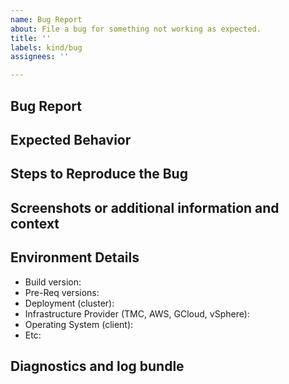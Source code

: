 ```yaml
---
name: Bug Report
about: File a bug for something not working as expected.
title: ''
labels: kind/bug
assignees: ''

---
```

<!-- Before creating a new issue please search for any existing related [issues](https://github.com/vmware-tanzu/function-buildpacks-for-knative/issues?q=is%3Aissue+) before creating a new one. If you find an issue, join the discussion and add emoji or comments with your scenario or subscribe to follow updates. -->

## Bug Report

<!-- Please concisely describe the problem you are having. -->

## Expected Behavior

<!-- Describe what you expected to happen. -->

## Steps to Reproduce the Bug

<!-- Describe steps to reproduce here and how reproducible this issue is (occasionally, often, always) -->

## Screenshots or additional information and context

<!-- If screenshots or snippets can be provided, please do so here. Otherwise please add additional context if necessary. -->

## Environment Details

* Build version:
* Pre-Req versions:
* Deployment (cluster):
* Infrastructure Provider (TMC, AWS, GCloud, vSphere):
* Operating System (client):
* Etc:


## Diagnostics and log bundle
<!-- Collecting diagnostics and log bundles can help troubleshoot your issue -->
